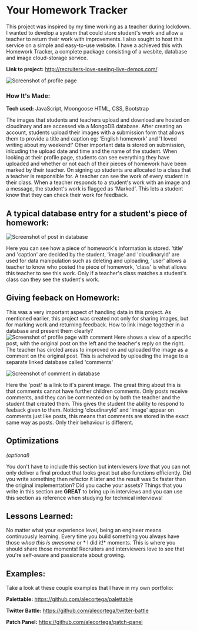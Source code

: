 # Your Homework Tracker
This project was inspired by my time working as a teacher during lockdown. I wanted to develop a system that could store student's work and allow a teacher to return their work with improvements. I also sought to host this service on a simple and easy-to-use website. I have a achieved this with Homework Tracker, a complete package consisting of a wesbite, database and image cloud-storage service.

**Link to project:** http://recruiters-love-seeing-live-demos.com/

![Screenshot of profile page](https://i.ibb.co/419zC1m/frontpage.png)

### How It's Made:

**Tech used:** JavaScript, Moongoose HTML, CSS, Bootstrap

The images that students and teachers upload and download are hosted on cloudinary and are accessed via a MongoDB database. After creating an account, students upload their images with a submission form that allows them to provide a title and caption eg: 'English homework' and 'I loved writing about my weekend!' Other important data is stored on submission, inlcuding the upload date and time and the name of the student. When looking at their profile page, students can see everything they have uploaded and whether or not each of their pieces of homework have been marked by their teacher.
On signing up students are allocated to a class that a teacher is responsible for. A teacher can see the work of every student in their class. When a teacher responds to a student's work with an image and a message, the student's work is flagged as 'Marked'. This lets a student know that they can check their work for feedback.

## A typical database entry for a student's piece of homework:
![Screenshot of post in database](https://i.ibb.co/DWSc3Wt/database.png)

Here you can see how a piece of homework's information is stored. 'title' and 'caption' are decided by the student, 'image' and 'cloudinaryId' are used for data manipulation such as deleting and uploading, 'user' allows a teacher to know who posted the piece of homework, 'class' is what allows this teacher to see this work. Only if a teacher's class matches a student's class can they see the student's work.



## Giving feeback on Homework:
This was a very important aspect of handling data in this project. As mentioned earlier, this project was created not only for sharing images, but for marking work and returning feedback. How to link image together in a database and present them clearly?
![Screenshot of profile page with comment](https://i.ibb.co/4Tpk7ZY/profile.png)
Here shows a view of a specific post, with the original post on the left and the teacher's reply on the right. The teacher has circled areas to improved on and uploaded the image as a comment on the original post. This is acheived by uploading the image to a separate linked database called 'comments'

![Screenshot of comment in database](https://i.ibb.co/j5MT1HB/comment.png)

Here the 'post' is a link to it's parent image. The great thing about this is that comments cannot have further children comments. Only posts receive comments, and they can be commented on by both the teacher and the student that created them. This gives the student the ability to respond to feeback given to them.
Noticing 'cloudinaryId' and 'image' appear on comments just like posts, this means that comments are stored in the exact same way as posts. Only their behaviour is different.

## Optimizations
*(optional)*

You don't have to include this section but interviewers *love* that you can not only deliver a final product that looks great but also functions efficiently. Did you write something then refactor it later and the result was 5x faster than the original implementation? Did you cache your assets? Things that you write in this section are **GREAT** to bring up in interviews and you can use this section as reference when studying for technical interviews!

## Lessons Learned:

No matter what your experience level, being an engineer means continuously learning. Every time you build something you always have those *whoa this is awesome* or * I did it!* moments. This is where you should share those moments! Recruiters and interviewers love to see that you're self-aware and passionate about growing.

## Examples:
Take a look at these couple examples that I have in my own portfolio:

**Palettable:** https://github.com/alecortega/palettable

**Twitter Battle:** https://github.com/alecortega/twitter-battle

**Patch Panel:** https://github.com/alecortega/patch-panel
